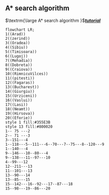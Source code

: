 ## A* search algorithm
$\textrm{\large A* search algorithm  }$[**_tutorial_**](https://www.youtube.com/watch?v=qVu0Fgde-LI)

```mermaid
flowchart LR;
1((Arad))
2((zerind))
3((Oradea))
4((Sibiu))
5((Timisoara))
6((Lugoj))
7((Mehadia))
8((Dobreta))
9((Craiova))
10((RimnicuVilces))
11((pitesti))
12((Fagaras))
13((Bucharest))
14((Giurgiu))
15((Urziceni))
16((Vaslui))
17((Lasi))
18((Neamt))
19((Hirsova))
20((Eforie))
style 1 fill:#355E3B
style 13 fill:#800020
1-- 75 ---2
2-- 71 ---3
3--151---4
1--118---5--111---6--70---7--75---8--120---9
1--140---4
9--146---10--80---4
9--138---11--97---10
4--99---12
12--211---13
11--101---13
13--90---14
13--85---15
15--142---16--92---17--87---18
15--98---19--86---20


```
